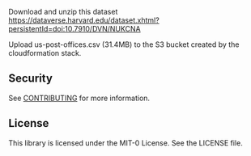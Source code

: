 Download and unzip this dataset https://dataverse.harvard.edu/dataset.xhtml?persistentId=doi:10.7910/DVN/NUKCNA

Upload us-post-offices.csv (31.4MB) to the S3 bucket created by the cloudformation stack.  





## Security

See [CONTRIBUTING](CONTRIBUTING.md#security-issue-notifications) for more information.

## License

This library is licensed under the MIT-0 License. See the LICENSE file.

